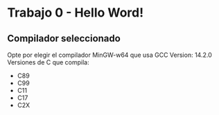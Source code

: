 # Trabajo 0 - Hello Word!

## Compilador seleccionado 
Opte por elegir el compilador MinGW-w64 que usa GCC
Version: 14.2.0
Versiones de C que compila:
- C89
- C99
- C11
- C17
- C2X

